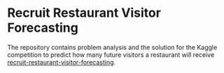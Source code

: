 # Recruit Restaurant Visitor Forecasting

The repository contains problem analysis and the solution for the Kaggle competition to predict how many future visitors a restaurant will receive [recruit-restaurant-visitor-forecasting](https://www.kaggle.com/c/recruit-restaurant-visitor-forecasting).